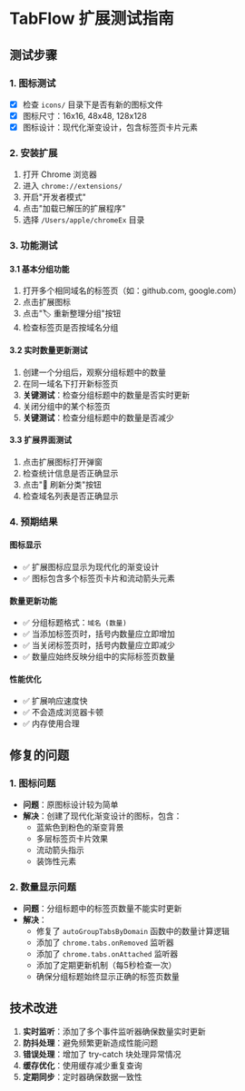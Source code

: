 # TabFlow 扩展测试指南

## 测试步骤

### 1. 图标测试
- [x] 检查 `icons/` 目录下是否有新的图标文件
- [x] 图标尺寸：16x16, 48x48, 128x128
- [x] 图标设计：现代化渐变设计，包含标签页卡片元素

### 2. 安装扩展
1. 打开 Chrome 浏览器
2. 进入 `chrome://extensions/`
3. 开启"开发者模式"
4. 点击"加载已解压的扩展程序"
5. 选择 `/Users/apple/chromeEx` 目录

### 3. 功能测试

#### 3.1 基本分组功能
1. 打开多个相同域名的标签页（如：github.com, google.com）
2. 点击扩展图标
3. 点击"🏷️ 重新整理分组"按钮
4. 检查标签页是否按域名分组

#### 3.2 实时数量更新测试
1. 创建一个分组后，观察分组标题中的数量
2. 在同一域名下打开新标签页
3. **关键测试**：检查分组标题中的数量是否实时更新
4. 关闭分组中的某个标签页
5. **关键测试**：检查分组标题中的数量是否减少

#### 3.3 扩展界面测试
1. 点击扩展图标打开弹窗
2. 检查统计信息是否正确显示
3. 点击"🔄 刷新分类"按钮
4. 检查域名列表是否正确显示

### 4. 预期结果

#### 图标显示
- ✅ 扩展图标应显示为现代化的渐变设计
- ✅ 图标包含多个标签页卡片和流动箭头元素

#### 数量更新功能
- ✅ 分组标题格式：`域名 (数量)`
- ✅ 当添加标签页时，括号内数量应立即增加
- ✅ 当关闭标签页时，括号内数量应立即减少
- ✅ 数量应始终反映分组中的实际标签页数量

#### 性能优化
- ✅ 扩展响应速度快
- ✅ 不会造成浏览器卡顿
- ✅ 内存使用合理

## 修复的问题

### 1. 图标问题
- **问题**：原图标设计较为简单
- **解决**：创建了现代化渐变设计的图标，包含：
  - 蓝紫色到粉色的渐变背景
  - 多层标签页卡片效果
  - 流动箭头指示
  - 装饰性元素

### 2. 数量显示问题
- **问题**：分组标题中的标签页数量不能实时更新
- **解决**：
  - 修复了 `autoGroupTabsByDomain` 函数中的数量计算逻辑
  - 添加了 `chrome.tabs.onRemoved` 监听器
  - 添加了 `chrome.tabs.onAttached` 监听器
  - 添加了定期更新机制（每5秒检查一次）
  - 确保分组标题始终显示正确的标签页数量

## 技术改进

1. **实时监听**：添加了多个事件监听器确保数量实时更新
2. **防抖处理**：避免频繁更新造成性能问题
3. **错误处理**：增加了 try-catch 块处理异常情况
4. **缓存优化**：使用缓存减少重复查询
5. **定期同步**：定时器确保数据一致性